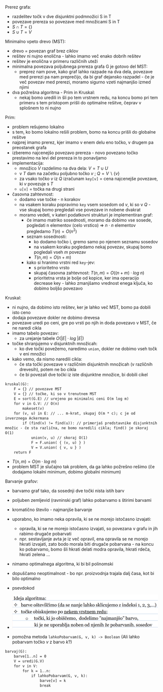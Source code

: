 Prerez grafa:
- razdelitev točk v dve disjunktni podmnožici S in T
- povezave prereza so povezave med množicami S in T
- $S \cap T = \{\}$
- $S \cup T = V$

Minimalno vpeto drevo (MST):
- drevo = povezan graf brez ciklov
- rešitev ni nujno enolična - lahko imamo več enako dobrih rešitev
- rešitev je enolična v primeru različnih uteži
- minimalna povezava poljubnega prereza grafa G je gotovo del MST:
	- preprez nam pove, kako graf lahko razpade na dva dela, povezave med prerezi pa nam preprečijo, da bi graf dejansko razpadel - če je več povezav med prerezi, moramo sigurno vzeti najmanjšo izmed njimi
- dva požrešna algoritma - Prim in Kruskal:
	- nekaj bomo uredili in šli po tem vrstnem redu, na koncu bomo pri tem primeru s tem pristopom prišli do optimalne rešitve, čeprav v splošnem to ni nujno

Prim:
- problem rešujemo lokalno
- s tem, ko bomo lokalno rešili problem, bomo na koncu prišli do globalne rešitve
- najprej imamo prerez, kjer imamo v enem delu eno točko, v drugem pa preostanek grafa
- izberemo najcenejšo povezavo prereza - novo povezano točko prestavimo na levi del prereza in to ponavljamo
- implementacija:
	- množico $V$ razdelimo na dva dela: $V = T \cup U$
	- v $T$ dam na začetku poljubno točko $v$ ; $Q = V \backslash \{v\}$
	- za vsako točko $v$ iz $Q$ izračunam `key[v]` = cena najcenejše povezave, ki $v$ povezuje s $T$
	- `u[v]` = točka na drugi strani
- časovna zahtevnost:
	- dodamo vse točke - n korakov
	- na vsakem koraku popravimo `key` vsem sosedom od $v$, ki so v $Q$ - vse skupaj bomo pregledali vse povezave in nobene dvakrat
	- moramo vedeti, v kateri podatkovni strukturi je implementiran graf:
		- če imamo matriko sosednosti, moramo da dobimo vse sosede, pogledati n elementov (celo vrstico) => $n \cdot n$ elementov pregledamo $T(n) = O(n^2)$
		- seznam sosednosti:
			- ko dodamo točko i, gremo samo po njenem seznamu sosedov
			- na vsakem koraku pogledamo nekaj povezav, skupaj bomo pogledali vseh $m$ povezav
			- $T(n, m) = O(n + m)$
		- kako si hranimo vrstni red `key`-jev:
			- s prioritetno vrsto
			- skupaj časovna zahtevnost: $T(n, m) = O((n + m) \cdot log\;n)$
			- prioritetna vrsta je bolje od kopice, ker ima operacijo decrease key - lahko zmanjšamo vrednost enega ključa, ko dobimo boljšo povezavo

Kruskal:
- ni nujno, da dobimo isto rešitev, ker je lahko več MST, bomo pa dobili isto ceno
- dodaja povezave dokler ne dobimo drevesa
- povezave uredi po ceni, gre po vrsti po njih in doda povezavo v MST, če ne naredi cikla
- imamo tabelo povezav:
	- za urejanje tabele $O(|E| \cdot log\;|E|)$
- točke shranjujemo v disjunktnih množicah:
	- ko dve točki povežemo, naredimo `union`, dokler ne dobimo vseh točk v eni množici
- kako vemo, da nismo naredili cikla:
	- če sta točki povezave v različnim disjunktnih množicah (v različnih drevesih), potem ne bo cikla
	- če bi povezali dve točki iz iste disjunktne množice, bi dobili cikel
```
kruskal(G):
	F = {} // povezave MST
	V = {} // točke, ki so v trenutnem MST
	E = sort(G.E) // urejeno po minimalni ceni O(m log m)
	for v in G.V: // O(n)
		makeset(v)
	for (v, u) in E: // ... m-krat, skupaj O(m * c); c je od inverznega Ackermana
		if (find(v) != find(u)): // primerjaš predstavnike disjunktnih množic - če sta različna, ne bomo naredili cikla; find() je skoraj O(1)
			union(v, u) // skoraj O(1)
			F = F.union( { (v, u) } )
			V = V.union( { v, u } )
	return F
```
- $T(n, m) = O(m \cdot log\;m)$
- problem MST je slučajno tak problem, da ga lahko požrešno rešimo (če dodajamo lokalni minimum, dobimo globalni minimum)

Barvanje grafov:
- barvamo graf tako, da sosednji dve točki nista istih barv
- poljuben zemljevid (ravninski graf) lahko pobarvamo s štirimi barvami
- kromatično število - najmanjše barvanje
- uporabno, ko imamo neka opravila, ki se ne morejo istočasno izvajati:
	- opravila, ki se ne morejo istočasno izvajati, so povezana v grafu in jih rabimo drugače pobarvati
	- npr. sestavljanje avta je iz več opravil, ena opravila se ne morejo hkrati izvajati, zato bodo morala biti drugače pobarvana - na koncu ko pobarvamo, bomo šli hkrati delati modra opravila, hkrati rdeča, hkrati zelena ...
- nimamo optimalnega algoritma, ki bi bil polinomski
- dopuščamo neoptimalnost - bo npr. proizvodnja trajala dalj časa, kot bi bilo optimalno
- psevdokod
- ![500](../../Images3/Pasted%20image%2020250520101343.png)

- pomožna metoda `lahkoPobarvam(G, v, k) -> Boolean` (Ali lahko pobarvam točko $v$ z barvo $k$?)
```
barvaj(G):
	barve[1..n] = 0
	V = uredi(G.V)
	for v in V:
		for k = 1..n:
			if lahkoPobarvam(G, v, k):
				barve[v] = k
				break
```